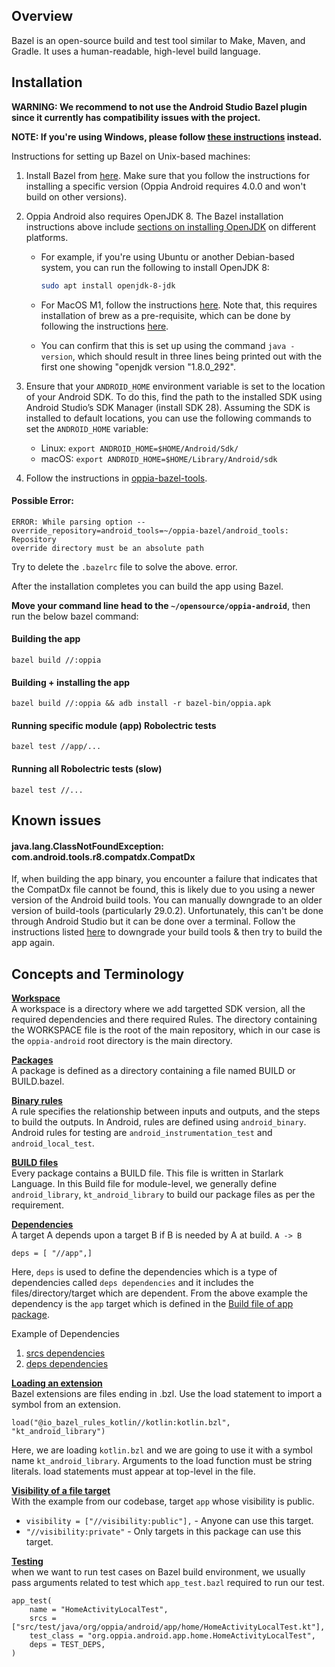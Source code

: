 ## Overview
Bazel is an open-source build and test tool similar to Make, Maven, and Gradle. It uses a human-readable, high-level build language.

## Installation

**WARNING: We recommend to not use the Android Studio Bazel plugin since it currently has compatibility issues with the project.**

**NOTE: If you're using Windows, please follow [these instructions](https://github.com/oppia/oppia-android/wiki/Bazel-Setup-Instructions-for-Windows) instead.**

Instructions for setting up Bazel on Unix-based machines:

1. Install Bazel from [here](https://docs.bazel.build/versions/master/install.html). Make sure that you follow the instructions for installing a specific version (Oppia Android requires 4.0.0 and won't build on other versions).

2. Oppia Android also requires OpenJDK 8. The Bazel installation instructions above include [sections on installing OpenJDK](https://docs.bazel.build/versions/main/tutorial/java.html#install-the-jdk) on different platforms. 

   - For example, if you're using Ubuntu or another Debian-based system, you can run the following to install OpenJDK 8:

     ```sh
     sudo apt install openjdk-8-jdk
     ```

   - For MacOS M1, follow the instructions [here](https://installvirtual.com/install-openjdk-8-on-mac-using-brew-adoptopenjdk/). Note that, this requires installation of brew as a pre-requisite, which can be done by following the instructions [here](https://mac.install.guide/homebrew/index.html).
   - You can confirm that this is set up using the command `java -version`, which should result in three lines being printed out with the first one showing "openjdk version "1.8.0_292".

3. Ensure that your `ANDROID_HOME` environment variable is set to the location of your Android SDK. To do this, find the path to the installed SDK using Android Studio’s SDK Manager (install SDK 28). Assuming the SDK is installed to default locations, you can use the following commands to set the `ANDROID_HOME` variable:<br>
    - Linux: `export ANDROID_HOME=$HOME/Android/Sdk/`<br>
    - macOS: `export ANDROID_HOME=$HOME/Library/Android/sdk`

4. Follow the instructions in [oppia-bazel-tools](https://github.com/oppia/oppia-bazel-tools).

#### Possible Error:
```
ERROR: While parsing option --override_repository=android_tools=~/oppia-bazel/android_tools: Repository 
override directory must be an absolute path
```
Try to delete the `.bazelrc` file to solve the above. error. 

After the installation completes you can build the app using Bazel. 

**Move your command line head to the `~/opensource/oppia-android`**, then run the below bazel command:

#### Building the app

```
bazel build //:oppia
```

#### Building + installing the app

```
bazel build //:oppia && adb install -r bazel-bin/oppia.apk
```

#### Running specific module (app) Robolectric tests

```
bazel test //app/...
```

#### Running all Robolectric tests (slow)

```
bazel test //...
```

## Known issues

#### java.lang.ClassNotFoundException: com.android.tools.r8.compatdx.CompatDx

If, when building the app binary, you encounter a failure that indicates that the CompatDx file cannot be found, this is likely due to you using a newer version of the Android build tools. You can manually downgrade to an older version of build-tools (particularly 29.0.2). Unfortunately, this can't be done through Android Studio but it can be done over a terminal. Follow the instructions listed [here](https://github.com/oppia/oppia-android/issues/3024#issuecomment-884513455) to downgrade your build tools & then try to build the app again.

## Concepts and Terminology
**[Workspace](https://github.com/oppia/oppia-android/blob/develop/WORKSPACE)**<br>
A workspace is a directory where we add targetted SDK version, all the required dependencies and there required Rules. The directory containing the WORKSPACE file is the root of the main repository, which in our case is the `oppia-android` root directory is the main directory. 

**[Packages](https://github.com/oppia/oppia-android/tree/develop/app)**<br>
A package is defined as a directory containing a file named BUILD or BUILD.bazel.

**[Binary rules](https://github.com/oppia/oppia-android/blob/ba8d914480251e4a8543feb63a93b6c91e0a5a2f/BUILD.bazel#L3)**<br>
A rule specifies the relationship between inputs and outputs, and the steps to build the outputs.
In Android, rules are defined using `android_binary`. Android rules for testing are `android_instrumentation_test` and `android_local_test`.

**[BUILD files](https://github.com/oppia/oppia-android/blob/develop/app/BUILD.bazel)**<br>
Every package contains a BUILD file. This file is written in Starlark Language. In this Build file for module-level, we generally define `android_library`, `kt_android_library` to build our package files as per the requirement. 

**[Dependencies](https://github.com/oppia/oppia-android/blob/ba8d914480251e4a8543feb63a93b6c91e0a5a2f/BUILD.bazel#L16)**<br>
A target A depends upon a target B if B is needed by A at build. `A -> B`<br>
```
deps = [ "//app",]
```
Here, `deps` is used to define the dependencies which is a type of dependencies called `deps dependencies` and it includes the files/directory/target which are dependent. From the above example the dependency is the `app` target which is defined in the [Build file of app package](https://github.com/oppia/oppia-android/blob/ba8d914480251e4a8543feb63a93b6c91e0a5a2f/app/BUILD.bazel#L616). 

Example of Dependencies
1. [srcs dependencies](https://github.com/oppia/oppia-android/blob/ba8d914480251e4a8543feb63a93b6c91e0a5a2f/app/BUILD.bazel#L617)
2. [deps dependencies](https://github.com/oppia/oppia-android/blob/ba8d914480251e4a8543feb63a93b6c91e0a5a2f/app/BUILD.bazel#L622)

**[Loading an extension](https://github.com/oppia/oppia-android/blob/ba8d914480251e4a8543feb63a93b6c91e0a5a2f/app/BUILD.bazel#L13)**<br>
Bazel extensions are files ending in .bzl. Use the load statement to import a symbol from an extension.<br>
```
load("@io_bazel_rules_kotlin//kotlin:kotlin.bzl", "kt_android_library")
```
Here, we are loading `kotlin.bzl` and we are going to use it with a symbol name `kt_android_library`.
Arguments to the load function must be string literals. load statements must appear at top-level in the file.

**[Visibility of a file target](https://github.com/oppia/oppia-android/blob/ba8d914480251e4a8543feb63a93b6c91e0a5a2f/app/BUILD.bazel#L621)**<br>
With the example from our codebase, target `app` whose visibility is public. <br>
 - `visibility = ["//visibility:public"],` - Anyone can use this target.<br>
 - `"//visibility:private"` - Only targets in this package can use this target.

**[Testing](https://github.com/oppia/oppia-android/blob/ba8d914480251e4a8543feb63a93b6c91e0a5a2f/app/BUILD.bazel#L719)**<br>
when we want to run test cases on Bazel build environment, we usually pass arguments related to test which `app_test.bazl` required to run our test.
```
app_test(
    name = "HomeActivityLocalTest",
    srcs = ["src/test/java/org/oppia/android/app/home/HomeActivityLocalTest.kt"],
    test_class = "org.oppia.android.app.home.HomeActivityLocalTest",
    deps = TEST_DEPS,
)
```

